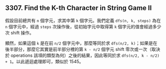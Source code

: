 ## 3307. Find the K-th Character in String Game II

假設目前總共有 `n` 個字元，求其中第 `k` 個字元。我們定義 `dfs(n, k, steps)` 為在 `n` 個字元中，經過 `steps` 次操作後，從初始字元中取得第 `k` 個字元的值會經過多少次 shift 操作。

顯然，如果這個 `k` 是在前 `n/2` 個字元中，那麼等同於求 `dfs(n/2, k)`；如果是在後半部分，那麼它其實是前半部分裡的第 `k - n/2` 個字元 shift 零次或一次（取決於 operations 該項的類型為何）之後的結果，因此等同於求 `dfs(n/2, k - n/2) + 1`。以此遞迴處理即可，類似於 1545。
